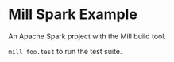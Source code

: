 # Mill Spark Example

An Apache Spark project with the Mill build tool.

`mill foo.test` to run the test suite.


